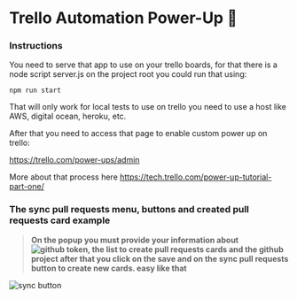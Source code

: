 # Trello Automation Power-Up 🚀

### Instructions

You need to serve that app to use on your trello boards, for that there is a node script server.js on the project root you could run that using:

```
npm run start
``` 

That will only work for local tests to use on trello you need to use a host like AWS, digital ocean, heroku, etc.

After that you need to access that page to enable custom power up on trello:

https://trello.com/power-ups/admin

More about that process here https://tech.trello.com/power-up-tutorial-part-one/
 
### The sync pull requests menu, buttons and created pull requests card example

> **On the popup you must provide your information about ![github token](https://help.github.com/en/github/authenticating-to-github/creating-a-personal-access-token-for-the-command-line), the list to create pull requests cards and the github project after that you click on the save and on the sync pull requests button to create new cards. easy like that**

![sync button](https://trello-attachments.s3.amazonaws.com/5d4605087c3bad4b6615b7f0/5d4605087c3bad4b6615b808/22392727d65dec9483597fd09de77caf/image.png)
